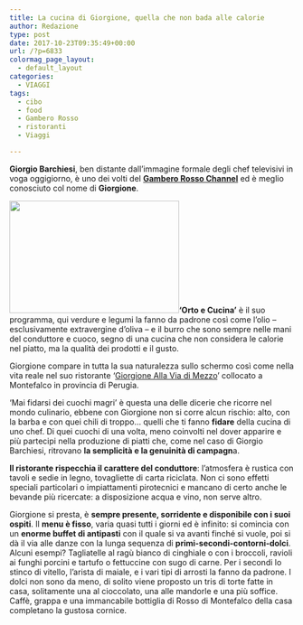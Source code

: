 ```yaml
---
title: La cucina di Giorgione, quella che non bada alle calorie
author: Redazione
type: post
date: 2017-10-23T09:35:49+00:00
url: /?p=6833
colormag_page_layout:
  - default_layout
categories:
  - VIAGGI
tags:
  - cibo
  - food
  - Gambero Rosso
  - ristoranti
  - Viaggi

---
```

**Giorgio Barchiesi**, ben distante dall’immagine formale degli chef televisivi in voga oggigiorno, è uno dei volti del [**Gambero Rosso Channel**][1] ed è meglio conosciuto col nome di **Giorgione**.

**<img decoding="async" loading="lazy" class="size-medium wp-image-6835 alignleft" src="https://progressonline.it/wp-content/uploads/2017/10/thumb-300x199.jpg" alt="" width="300" height="199" />‘Orto e Cucina’** è il suo programma, qui verdure e legumi la fanno da padrone così come l’olio – esclusivamente extravergine d’oliva – e il burro che sono sempre nelle mani del conduttore e cuoco, segno di una cucina che non considera le calorie nel piatto, ma la qualità dei prodotti e il gusto.

Giorgione compare in tutta la sua naturalezza sullo schermo così come nella vita reale nel suo ristorante ‘[Giorgione Alla Via di Mezzo][2]’ collocato a Montefalco in provincia di Perugia.

‘Mai fidarsi dei cuochi magri’ è questa una delle dicerie che ricorre nel mondo culinario, ebbene con Giorgione non si corre alcun rischio: alto, con la barba e con quei chili di troppo… quelli che ti fanno **fidare** della cucina di uno chef. Di quei cuochi di una volta, meno coinvolti nel dover apparire e più partecipi nella produzione di piatti che, come nel caso di Giorgio Barchiesi, ritrovano **la semplicità e la genuinità di campagn**a.

**Il ristorante rispecchia il carattere del conduttore**: l’atmosfera è rustica con tavoli e sedie in legno, tovagliette di carta riciclata. Non ci sono effetti speciali particolari o impiattamenti pirotecnici e mancano di certo anche le bevande più ricercate: a disposizione acqua e vino, non serve altro.

Giorgione si presta, è **sempre presente, sorridente e disponibile con i suoi ospiti**. Il **menu è fisso**, varia quasi tutti i giorni ed è infinito: si comincia con un **enorme buffet di antipasti** con il quale si va avanti finché si vuole, poi si dà il via alle danze con la lunga sequenza di **primi-secondi-contorni-dolci**. Alcuni esempi? Tagliatelle al ragù bianco di cinghiale o con i broccoli, ravioli ai funghi porcini e tartufo o fettuccine con sugo di carne. Per i secondi lo stinco di vitello, l’arista di maiale, e i vari tipi di arrosti la fanno da padrone. I dolci non sono da meno, di solito viene proposto un tris di torte fatte in casa, solitamente una al cioccolato, una alle mandorle e una più soffice. Caffè, grappa e una immancabile bottiglia di Rosso di Montefalco della casa completano la gustosa cornice.

 [1]: https://www.gamberorosso.it/it/channel
 [2]: https://www.ristoranteallaviadimezzo.it/
